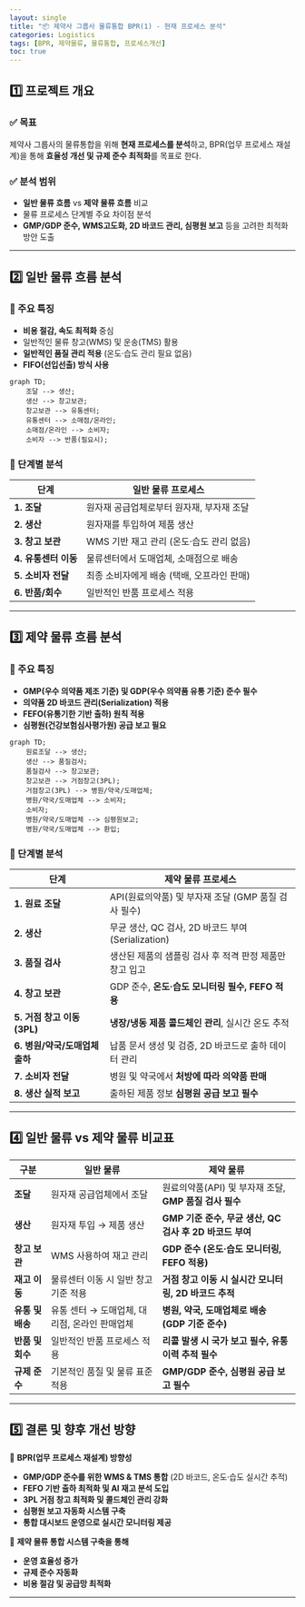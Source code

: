 ```yaml
---
layout: single
title: "📦 제약사 그룹사 물류통합 BPR(1) - 현재 프로세스 분석"
categories: Logistics
tags: [BPR, 제약물류, 물류통합, 프로세스개선]
toc: true
---
```


## 1️⃣ 프로젝트 개요
### ✅ 목표
제약사 그룹사의 물류통합을 위해 **현재 프로세스를 분석**하고, BPR(업무 프로세스 재설계)을 통해 **효율성 개선 및 규제 준수 최적화**를 목표로 한다.

### ✅ 분석 범위
- **일반 물류 흐름** vs **제약 물류 흐름** 비교
- 물류 프로세스 단계별 주요 차이점 분석
- **GMP/GDP 준수, WMS고도화, 2D 바코드 관리, 심평원 보고** 등을 고려한 최적화 방안 도출

---

## 2️⃣ 일반 물류 흐름 분석
### 🔹 주요 특징
- **비용 절감, 속도 최적화** 중심
- 일반적인 물류 창고(WMS) 및 운송(TMS) 활용
- **일반적인 품질 관리 적용** (온도·습도 관리 필요 없음)
- **FIFO(선입선출) 방식 사용**
~~~mermaid
graph TD;
    조달 --> 생산;
    생산 --> 창고보관;
    창고보관 --> 유통센터;
    유통센터 --> 소매점/온라인;
    소매점/온라인 --> 소비자;
    소비자 --> 반품(필요시);
~~~

### 📌 단계별 분석
| 단계 | 일반 물류 프로세스 |
|---|---|
| **1. 조달** | 원자재 공급업체로부터 원자재, 부자재 조달 |
| **2. 생산** | 원자재를 투입하여 제품 생산 |
| **3. 창고 보관** | WMS 기반 재고 관리 (온도·습도 관리 없음) |
| **4. 유통센터 이동** | 물류센터에서 도매업체, 소매점으로 배송 |
| **5. 소비자 전달** | 최종 소비자에게 배송 (택배, 오프라인 판매) |
| **6. 반품/회수** | 일반적인 반품 프로세스 적용 |

---

## 3️⃣ 제약 물류 흐름 분석
### 🔹 주요 특징
- **GMP(우수 의약품 제조 기준) 및 GDP(우수 의약품 유통 기준) 준수 필수**
- **의약품 2D 바코드 관리(Serialization) 적용**
- **FEFO(유통기한 기반 출하) 원칙 적용**
- **심평원(건강보험심사평가원) 공급 보고 필요**

~~~mermaid
graph TD;
    원료조달 --> 생산;
    생산 --> 품질검사;
    품질검사 --> 창고보관;
    창고보관 --> 거점창고(3PL);
    거점창고(3PL) --> 병원/약국/도매업체;
    병원/약국/도매업체 --> 소비자;
    소비자;
    병원/약국/도매업체 --> 심평원보고;
    병원/약국/도매업체 --> 환입;
~~~

### 📌 단계별 분석
| 단계 | 제약 물류 프로세스 |
|---|---|
| **1. 원료 조달** | API(원료의약품) 및 부자재 조달 (GMP 품질 검사 필수) |
| **2. 생산** | 무균 생산, QC 검사, 2D 바코드 부여 (Serialization) |
| **3. 품질 검사** | 생산된 제품의 샘플링 검사 후 적격 판정 제품만 창고 입고 |
| **4. 창고 보관** | GDP 준수, **온도·습도 모니터링 필수, FEFO 적용** |
| **5. 거점 창고 이동(3PL)** | **냉장/냉동 제품 콜드체인 관리**, 실시간 온도 추적 |
| **6. 병원/약국/도매업체 출하** | 납품 문서 생성 및 검증, 2D 바코드로 출하 데이터 관리 |
| **7. 소비자 전달** | 병원 및 약국에서 **처방에 따라 의약품 판매** |
| **8. 생산 실적 보고** | 출하된 제품 정보 **심평원 공급 보고 필수** |

---

## 4️⃣ 일반 물류 vs 제약 물류 비교표
| **구분** | **일반 물류** | **제약 물류** |
|---|---|---|
| **조달** | 원자재 공급업체에서 조달 | 원료의약품(API) 및 부자재 조달, **GMP 품질 검사 필수** |
| **생산** | 원자재 투입 → 제품 생산 | **GMP 기준 준수, 무균 생산, QC 검사 후 2D 바코드 부여** |
| **창고 보관** | WMS 사용하여 재고 관리 | **GDP 준수 (온도·습도 모니터링, FEFO 적용)** |
| **재고 이동** | 물류센터 이동 시 일반 창고 기준 적용 | **거점 창고 이동 시 실시간 모니터링, 2D 바코드 추적** |
| **유통 및 배송** | 유통 센터 → 도매업체, 대리점, 온라인 판매업체 | **병원, 약국, 도매업체로 배송 (GDP 기준 준수)** |
| **반품 및 회수** | 일반적인 반품 프로세스 적용 | **리콜 발생 시 국가 보고 필수, 유통이력 추적 필수** |
| **규제 준수** | 기본적인 품질 및 물류 표준 적용 | **GMP/GDP 준수, 심평원 공급 보고 필수** |

---

## 5️⃣ 결론 및 향후 개선 방향
📌 **BPR(업무 프로세스 재설계) 방향성**
- **GMP/GDP 준수를 위한 WMS & TMS 통합** (2D 바코드, 온도·습도 실시간 추적)
- **FEFO 기반 출하 최적화 및 AI 재고 분석 도입**
- **3PL 거점 창고 최적화 및 콜드체인 관리 강화**
- **심평원 보고 자동화 시스템 구축**
- **통합 대시보드 운영으로 실시간 모니터링 제공**

📌 **제약 물류 통합 시스템 구축을 통해**
- **운영 효율성 증가**
- **규제 준수 자동화**
- **비용 절감 및 공급망 최적화**

---